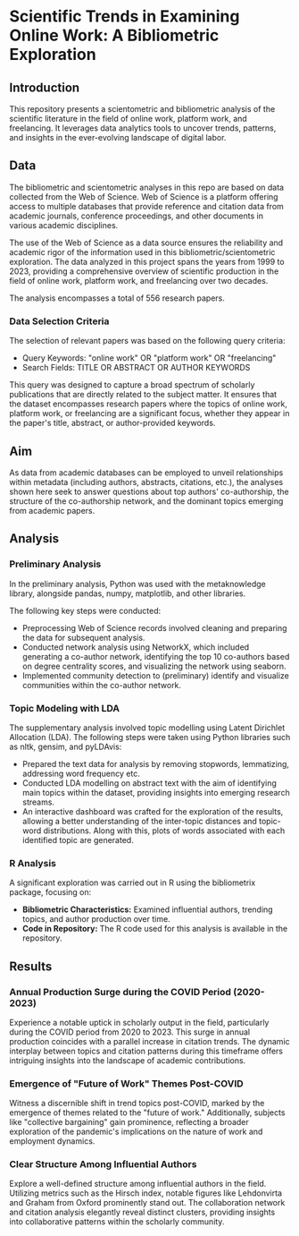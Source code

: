 # Scientific Trends in Examining Online Work: A Bibliometric Exploration



## Introduction

This repository presents a scientometric and bibliometric analysis of the scientific literature in the field of online work, platform work, and freelancing. It leverages data analytics tools to uncover trends, patterns, and insights in the ever-evolving landscape of digital labor.


## Data 

The bibliometric and scientometric analyses in this repo are based on data collected from the Web of Science. Web of Science is a platform offering access to multiple databases that provide reference and citation data from academic journals, conference proceedings, and other documents in various academic disciplines. 

The use of the Web of Science as a data source ensures the reliability and academic rigor of the information used in this bibliometric/scientometric exploration. The data analyzed in this project spans the years from 1999 to 2023, providing a comprehensive overview of scientific production in the field of online work, platform work, and freelancing over two decades. 

The analysis encompasses a total of 556 research papers.

### Data Selection Criteria

The selection of relevant papers was based on the following query criteria:
- Query Keywords: "online work" OR "platform work" OR "freelancing"
- Search Fields: TITLE OR ABSTRACT OR AUTHOR KEYWORDS

This query was designed to capture a broad spectrum of scholarly publications that are directly related to the subject matter. It ensures that the dataset encompasses research papers where the topics of online work, platform work, or freelancing are a significant focus, whether they appear in the paper's title, abstract, or author-provided keywords.

## Aim

As data from academic databases can be employed to unveil relationships within metadata (including authors, abstracts, citations, etc.), the analyses shown here seek to answer questions about top authors' co-authorship, the structure of the co-authorship network, and the dominant topics emerging from academic papers.

## Analysis 

### Preliminary Analysis

In the preliminary analysis, Python was used with the metaknowledge library, alongside pandas, numpy, matplotlib, and other libraries. 

The following key steps were conducted:

- Preprocessing Web of Science records involved cleaning and preparing the data for subsequent analysis.
- Conducted network analysis using NetworkX, which included generating a co-author network, identifying the top 10 co-authors based on degree centrality scores, and visualizing the network using seaborn.
- Implemented community detection to (preliminary) identify and visualize communities within the co-author network.

### Topic Modeling with LDA

The supplementary analysis involved topic modelling using Latent Dirichlet Allocation (LDA). The following steps were taken using Python libraries such as nltk, gensim, and pyLDAvis:

- Prepared the text data for analysis by removing stopwords, lemmatizing, addressing word frequency etc.
- Conducted LDA modelling on abstract text with the aim of identifying main topics within the dataset, providing insights into emerging research streams.
- An interactive dashboard was crafted for  the exploration of the results, allowing a better understanding of the inter-topic distances and topic-word distributions. Along with this, 
plots of words associated with each identified topic are generated.
### R Analysis

A significant exploration was carried out in R using the bibliometrix package, focusing on:

- **Bibliometric Characteristics:** Examined influential authors, trending topics, and author production over time.
- **Code in Repository:** The R code used for this analysis is available in the repository.

## Results

### Annual Production Surge during the COVID Period (2020-2023)

Experience a notable uptick in scholarly output in the field, particularly during the COVID period from 2020 to 2023. This surge in annual production coincides with a parallel increase in citation trends. The dynamic interplay between topics and citation patterns during this timeframe offers intriguing insights into the landscape of academic contributions.

### Emergence of "Future of Work" Themes Post-COVID

Witness a discernible shift in trend topics post-COVID, marked by the emergence of themes related to the "future of work." Additionally, subjects like "collective bargaining" gain prominence, reflecting a broader exploration of the pandemic's implications on the nature of work and employment dynamics.

### Clear Structure Among Influential Authors

Explore a well-defined structure among influential authors in the field. Utilizing metrics such as the Hirsch index, notable figures like Lehdonvirta and Graham from Oxford prominently stand out. The collaboration network and citation analysis elegantly reveal distinct clusters, providing insights into collaborative patterns within the scholarly community.







